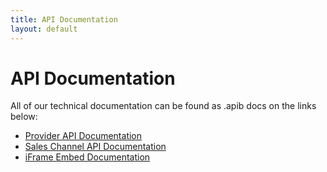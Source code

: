 ```yaml
---
title: API Documentation
layout: default
---
```


# API Documentation

All of our technical documentation can be found as .apib docs on the links below:

- [Provider API Documentation](https://docs.alletidersapi.dk/api/provider-apiary.html)
- [Sales Channel API Documentation](https://docs.alletidersapi.dk/api/sales-channel-apiary.html)
- [iFrame Embed Documentation](https://docs.alletidersapi.dk/embed)
